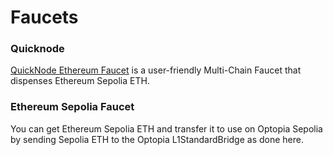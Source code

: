 # Faucets

### Quicknode <a href="#quicknode-2" id="quicknode-2"></a>

[QuickNode Ethereum Faucet](https://faucet.quicknode.com/ethereum/sepolia) is a user-friendly Multi-Chain Faucet that dispenses Ethereum Sepolia ETH.

### **Ethereum Sepolia Faucet**

You can get Ethereum Sepolia ETH and transfer it to use on Optopia Sepolia by sending Sepolia ETH to the Optopia L1StandardBridge as done here.
